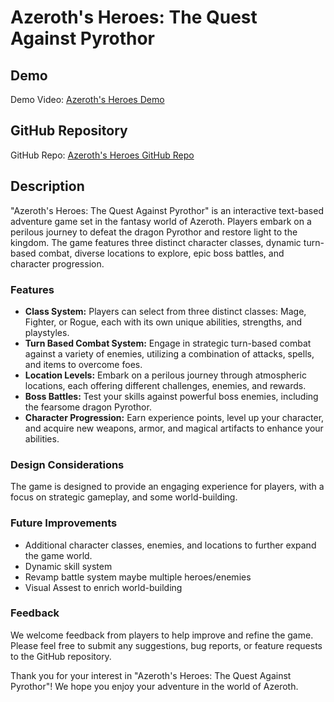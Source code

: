 # Azeroth's Heroes: The Quest Against Pyrothor

## Demo
Demo Video: [Azeroth's Heroes Demo](https://youtu.be/K4w2-JOetoc)

## GitHub Repository
GitHub Repo: [Azeroth's Heroes GitHub Repo](https://github.com/XJF77/Final-Projects.git)

## Description
"Azeroth's Heroes: The Quest Against Pyrothor" is an interactive text-based adventure game set in the fantasy world of Azeroth. Players embark on a perilous journey to defeat the dragon Pyrothor and restore light to the kingdom. The game features three distinct character classes, dynamic turn-based combat, diverse locations to explore, epic boss battles, and character progression.

### Features
- **Class System:** Players can select from three distinct classes: Mage, Fighter, or Rogue, each with its own unique abilities, strengths, and playstyles.
- **Turn Based Combat System:** Engage in strategic turn-based combat against a variety of enemies, utilizing a combination of attacks, spells, and items to overcome foes.
- **Location Levels:** Embark on a perilous journey through atmospheric locations, each offering different challenges, enemies, and rewards.
- **Boss Battles:** Test your skills against powerful boss enemies, including the fearsome dragon Pyrothor.
- **Character Progression:** Earn experience points, level up your character, and acquire new weapons, armor, and magical artifacts to enhance your abilities.

### Design Considerations
The game is designed to provide an engaging experience for players, with a focus on strategic gameplay, and some world-building. 

### Future Improvements
- Additional character classes, enemies, and locations to further expand the game world.
- Dynamic skill system
- Revamp battle system maybe multiple heroes/enemies
- Visual Assest to enrich world-building

### Feedback
We welcome feedback from players to help improve and refine the game. Please feel free to submit any suggestions, bug reports, or feature requests to the GitHub repository.

Thank you for your interest in "Azeroth's Heroes: The Quest Against Pyrothor"! We hope you enjoy your adventure in the world of Azeroth.
